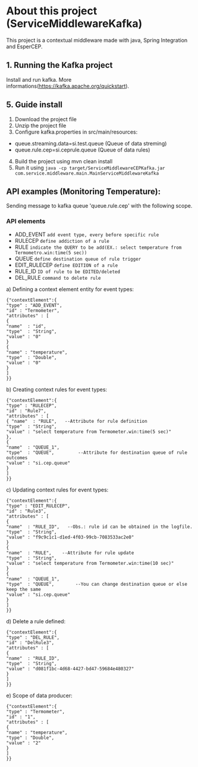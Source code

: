 # About this project (ServiceMiddlewareKafka)
This project is a contextual middleware made with java, Spring Integration and EsperCEP.

## 1. Running the Kafka project
Install and run kafka. More informations(https://kafka.apache.org/quickstart).

## 5. Guide install
1. Download the project file
2. Unzip the project file
3. Configure kafka.properties in src/main/resources:
- queue.streaming.data=si.test.queue (Queue of data streming)
- queue.rule.cep=si.ceprule.queue (Queue of data rules)
4. Build the project using mvn clean install
5. Run it using `java -cp target/ServiceMiddlewareCEPKafka.jar com.service.middleware.main.MainServiceMiddlewareKafka`

## API examples (Monitoring Temperature):
Sending message to kafka queue 'queue.rule.cep' with the following scope.

### API elements
- ADD_EVENT ```add event type, every before specific rule```
- RULECEP   ```define addiction of a rule```
- RULE ```indicate the QUERY to be add(EX.: select temperature from Termometro.win:time(5 sec))``` 
-	QUEUE ```define destination queue of rule trigger```
- EDIT_RULECEP ```define EDITION of a rule```	
- RULE_ID ```ID of rule to be EDITED/deleted```
- DEL_RULE ```command to delete rule```

a) Defining a context element entity for event types:
```
{"contextElement":{
"type" : "ADD_EVENT",
"id" : "Termometer",
"attributes" : [
{ 
"name"  : "id",
"type"  : "String",
"value" : "0"
}
{
"name" : "temperature",
"type"  : "Double",
"value" : "0"
}
]
}}
```
b) Creating context rules for event types:
```
{"contextElement":{
"type" : "RULECEP", 
"id" : "Rule7",
"attributes" : [
{ "name"  : "RULE",   --Attribute for rule definition
"type"  : "String",
"value" : "select temperature from Termometer.win:time(5 sec)"
},
{
"name"  : "QUEUE_1",
"type"  : "QUEUE",         --Attribute for destination queue of rule outcomes
"value" : "si.cep.queue" 
}
]
}}
```
c) Updating context rules for event types:
```
{"contextElement":{
"type" : "EDIT_RULECEP",
"id" : "Rule3",
"attributes" : [
{ 
"name"  : "RULE_ID",   --Obs.: rule id can be obtained in the logfile.
"type"  : "String",
"value" : "f9c9c1c1-d1ed-4f03-99cb-7083533ac2e0"
}
{
"name"  : "RULE",    --Attribute for rule update
"type"  : "String",  
"value" : "select temperature from Termometer.win:time(10 sec)"
}
{
"name"  : "QUEUE_1",
"type"  : "QUEUE",        --You can change destination queue or else keep the same
"value" : "si.cep.queue"
}
]
}}
```

d) Delete a rule defined:

```
{"contextElement":{
"type" : "DEL_RULE",
"id" : "DelRule3",
"attributes" : [
{
"name"  : "RULE_ID",
"type"  : "String",
"value" : "d081f1bc-4d68-4427-bd47-59684e480327"
}
]
}}
```

e) Scope of data producer:

```
{"contextElement":{
"type" : "Termometer",
"id" : "1",
"attributes" : [
{ 
"name" : "temperature",
"type" : "Double",
"value" : "2"
}
]
}}
```
